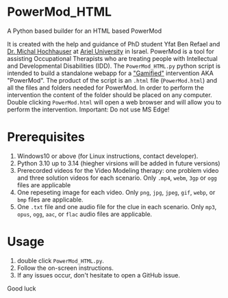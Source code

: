 # PowerMod_HTML

 A Python based builder for an HTML based PowerMod

 It is created with the help and guidance of PhD student Yfat Ben Refael and [Dr. Michal Hochhauser](https://www.ariel.ac.il/wp/itr/) at [Ariel University](https://www.ariel.ac.il/wp/en/) in Israel.
 PowerMod is a tool for assisting Occupational Therapists who are treating people with Intellectual and Developmental Disabilities (IDD).
 The `PowerMod_HTML.py` python script is intended to build a standalone webapp for a ["Gamified"](https://doi.org/10.1080/10447318.2024.2381928) intervention AKA "PowerMod".
 The product of the script is an `.html` file (`PowerMod.html`) and all the files and folders needed for PowerMod.
 In order to perform the intervention the content of the folder should be placed on any computer. Double clicking `PowerMod.html` will open a web browser and will allow you to perform the intervention.
 Important: Do not use MS Edge!

# Prerequisites
 1. Windows10 or above (for Linux instructions, contact developer).
 2. Python 3.10 up to 3.14 (hiegher virsions will be added in future versions)
 3. Prerecorded videos for the Video Modeling therapy: one problem video and three solution videos for each scenario. Only `.mp4`, `webm`, `3gp` or `ogg` files are applicable
 4. One repeseting image for each video. Only `png`, `jpg`, `jpeg`, `gif`, `webp`, or `bmp` files are applicable.
 5. One `.txt` file and one audio file for the clue in each scenario. Only `mp3`, `opus`, `ogg`, `aac`, or `flac` audio files are applicable.

# Usage
 1. double click `PowerMod_HTML.py`.
 2. Follow the on-screen instructions.
 3. If any issues occur, don't hesitate to open a GitHub issue.
 
 Good luck

